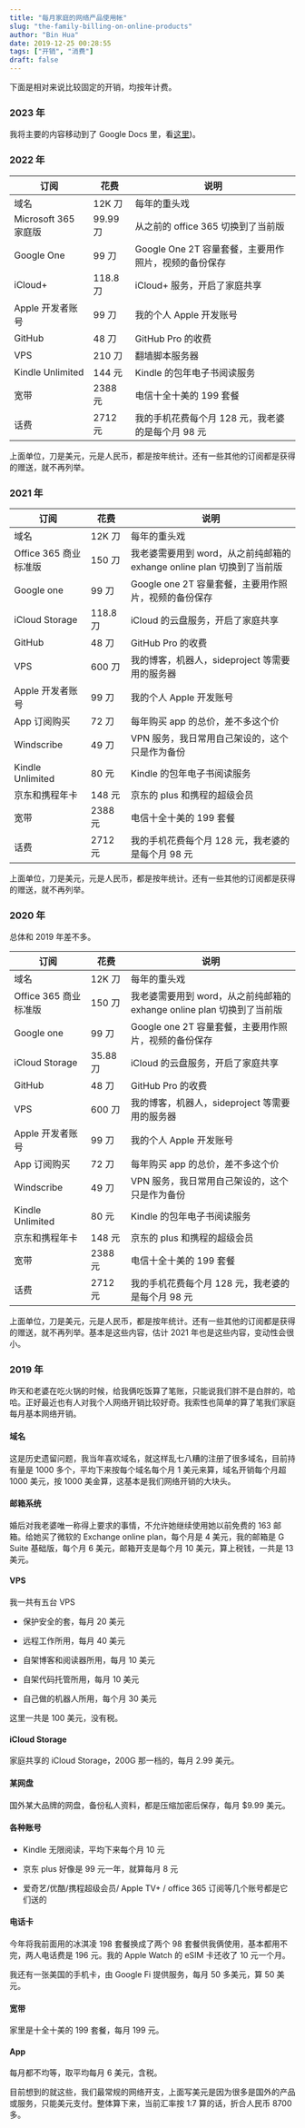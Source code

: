 ```yaml
---
title: "每月家庭的网络产品使用帐"
slug: "the-family-billing-on-online-products"
author: "Bin Hua"
date: 2019-12-25 00:28:55
tags: ["开销", "消费"]
draft: false
---
```


下面是相对来说比较固定的开销，均按年计费。

### 2023 年

我将主要的内容移动到了 Google Docs 里，看[这里](https://billing.tourcoder.com/))。

### 2022 年

|订阅|花费|说明|
|---|---|---|
| 域名 | 12K 刀 | 每年的重头戏 |
| Microsoft 365 家庭版 | 99.99 刀 | 从之前的 office 365 切换到了当前版 |
| Google One | 99 刀 | Google One 2T 容量套餐，主要用作照片，视频的备份保存 |
| iCloud+ | 118.8 刀 | iCloud+ 服务，开启了家庭共享 |
| Apple 开发者账号 | 99 刀 | 我的个人 Apple 开发账号 |
| GitHub | 48 刀  | GitHub Pro 的收费 |
| VPS | 210 刀 | 翻墙脚本服务器 |
| Kindle Unlimited | 144 元 | Kindle 的包年电子书阅读服务 |
| 宽带 | 2388 元 | 电信十全十美的 199 套餐 |
| 话费 | 2712 元 | 我的手机花费每个月 128 元，我老婆的是每个月 98 元 |

上面单位，刀是美元，元是人民币，都是按年统计。还有一些其他的订阅都是获得的赠送，就不再列举。

### 2021 年

|订阅|花费|说明|
|---|---|---|
| 域名 | 12K 刀 | 每年的重头戏 |
| Office 365 商业标准版 | 150 刀 | 我老婆需要用到 word，从之前纯邮箱的 exhange online plan 切换到了当前版 |
| Google one | 99 刀 | Google one 2T 容量套餐，主要用作照片，视频的备份保存 |
| iCloud Storage | 118.8 刀 | iCloud 的云盘服务，开启了家庭共享 |
| GitHub | 48 刀  | GitHub Pro 的收费 |
| VPS | 600 刀 | 我的博客，机器人，sideproject 等需要用的服务器 |
| Apple 开发者账号 | 99 刀 | 我的个人 Apple 开发账号 |
| App 订阅购买 | 72 刀 | 每年购买 app 的总价，差不多这个价 |
| Windscribe | 49 刀 | VPN 服务，我日常用自己架设的，这个只是作为备份 |
| Kindle Unlimited | 80 元 | Kindle 的包年电子书阅读服务 |
| 京东和携程年卡 | 148 元 | 京东的 plus 和携程的超级会员 |
| 宽带 | 2388 元 | 电信十全十美的 199 套餐 |
| 话费 | 2712 元 | 我的手机花费每个月 128 元，我老婆的是每个月 98 元 |

上面单位，刀是美元，元是人民币，都是按年统计。还有一些其他的订阅都是获得的赠送，就不再列举。

### 2020 年

总体和 2019 年差不多。

|订阅|花费|说明|
|---|---|---|
| 域名 | 12K 刀 | 每年的重头戏 |
| Office 365 商业标准版 | 150 刀 | 我老婆需要用到 word，从之前纯邮箱的 exhange online plan 切换到了当前版 |
| Google one | 99 刀 | Google one 2T 容量套餐，主要用作照片，视频的备份保存 |
| iCloud Storage | 35.88 刀 | iCloud 的云盘服务，开启了家庭共享 |
| GitHub | 48 刀  | GitHub Pro 的收费 |
| VPS | 600 刀 | 我的博客，机器人，sideproject 等需要用的服务器 |
| Apple 开发者账号 | 99 刀 | 我的个人 Apple 开发账号 |
| App 订阅购买 | 72 刀 | 每年购买 app 的总价，差不多这个价 |
| Windscribe | 49 刀 | VPN 服务，我日常用自己架设的，这个只是作为备份 |
| Kindle Unlimited | 80 元 | Kindle 的包年电子书阅读服务 |
| 京东和携程年卡 | 148 元 | 京东的 plus 和携程的超级会员 |
| 宽带 | 2388 元 | 电信十全十美的 199 套餐 |
| 话费 | 2712 元 | 我的手机花费每个月 128 元，我老婆的是每个月 98 元 |

上面单位，刀是美元，元是人民币，都是按年统计。还有一些其他的订阅都是获得的赠送，就不再列举。基本是这些内容，估计 2021 年也是这些内容，变动性会很小。

### 2019 年

昨天和老婆在吃火锅的时候，给我俩吃饭算了笔账，只能说我们胖不是白胖的，哈哈。正好最近也有人对我个人网络开销比较好奇。我索性也简单的算了笔我们家庭每月基本网络开销。

#### 域名

这是历史遗留问题，我当年喜欢域名，就这样乱七八糟的注册了很多域名，目前持有量是 1000 多个，平均下来按每个域名每个月 1 美元来算，域名开销每个月超 1000 美元，按 1000 美金算，这基本是我们网络开销的大块头。

#### 邮箱系统

婚后对我老婆唯一称得上要求的事情，不允许她继续使用她以前免费的 163 邮箱。给她买了微软的 Exchange online plan，每个月是 4 美元，我的邮箱是 G Suite 基础版，每个月 6 美元，邮箱开支是每个月 10 美元，算上税钱，一共是 13 美元。

#### VPS

我一共有五台 VPS

- 保护安全的套，每月 20 美元

- 远程工作所用，每月 40 美元

- 自架博客和阅读器所用，每月 10 美元

- 自架代码托管所用，每月 10 美元

- 自己做的机器人所用，每个月 30 美元

这里一共是 100 美元，没有税。

#### iCloud Storage

家庭共享的 iCloud Storage，200G 那一档的，每月 2.99 美元。

#### 某网盘

国外某大品牌的网盘，备份私人资料，都是压缩加密后保存，每月 $9.99 美元。

#### 各种账号

- Kindle 无限阅读，平均下来每个月 10 元
 
- 京东 plus 好像是 99 元一年，就算每月 8 元

- 爱奇艺/优酷/携程超级会员/ Apple TV+ / office 365 订阅等几个账号都是它们送的

#### 电话卡

今年将我前面用的冰淇凌 198 套餐换成了两个 98 套餐供我俩使用，基本都用不完，两人电话费是 196 元。我的 Apple Watch 的 eSIM 卡还收了 10 元一个月。

我还有一张美国的手机卡，由 Google Fi 提供服务，每月 50 多美元，算 50 美元。

#### 宽带

家里是十全十美的 199 套餐，每月 199 元。

#### App

每月都不均等，取平均每月 6 美元，含税。

目前想到的就这些，我们最常规的网络开支，上面写美元是因为很多是国外的产品或服务，只能美元支付。整体算下来，当前汇率按 1:7 算的话，折合人民币 8700 多。


